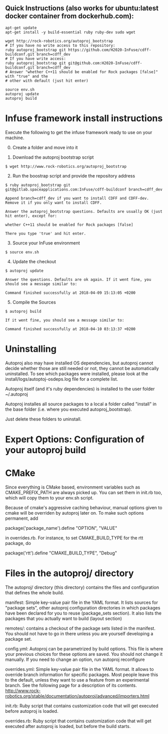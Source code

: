 ## Quick Instructions (also works for ubuntu:latest docker container from dockerhub.com):

    apt-get update
    apt-get install -y build-essential ruby ruby-dev sudo wget
    
    wget http://rock-robotics.org/autoproj_bootstrap
    # If you have no write access to this repository:
    ruby autoproj_bootstrap git https://github.com/H2020-InFuse/cdff-buildconf.git branch=cdff_dev
    # If you have write access:
    ruby autoproj_bootstrap git git@github.com:H2020-InFuse/cdff-buildconf.git branch=cdff_dev
    # Answer "whether C++11 should be enabled for Rock packages [false]" with "true" and the
    # other with default (just hit enter)
    
    source env.sh
    autoproj update
    autoproj build

# Infuse framework install instructions

Execute the following to get the infuse framework ready to use on your machine.

   0. Create a folder and move into it

   1. Download the autoproj bootstrap script

    $ wget http://www.rock-robotics.org/autoproj_bootstrap

   2. Run the boostrap script and provide the repository address

    $ ruby autoproj_bootstrap git git@gitlab.spaceapplications.com:InFuse/cdff-buildconf branch=cdff_dev

    Append branch=cdff_dev if you want to install CDFF and CDFF-dev. Remove it if you only want to install CDFF.

    Answer the autoproj_bootstrap questions. Defaults are usually OK (just hit enter), except for:

    whether C++11 should be enabled for Rock packages [false]

    There you type 'true' and hit enter.

   3. Source your InFuse environment

    $ source env.sh

   4. Update the checkout

    $ autoproj update

    Answer the questions. Defaults are ok again. If it went fine, you should see a message similar to:

    Command finished successfully at 2018-04-09 15:13:05 +0200

   5. Compile the Sources

    $ autoproj build

    If it went fine, you should see a message similar to:

    Command finished successfully at 2018-04-10 03:13:37 +0200
    
   # Uninstalling
   Autoproj also may have installed OS dependencies, but autoproj cannot decide whether those are still needed or not, they cannot be automatically uninstalled. To see which packages were installed, please look at the install/logs/autoptoj-osdeps.log file for a complete list.

Autoproj itself (and it's ruby dependencies) is installed to the user folder ~/.autoproj

Autoproj installes all source packages to a local a folder called "install" in the base folder (i.e. where you executed autoproj_bootstrap).

Just delete these folders to uninstall.
# Expert Options: Configuration of your autoproj build
# CMake

Since everything is CMake based, environment variables such as CMAKE_PREFIX_PATH are always picked up. You can set them in init.rb too, which will copy them to your env.sh script.

Because of cmake's aggressive caching behaviour, manual options given to cmake will be overriden by autoproj later on. To make such options permanent, add

package('package_name').define "OPTION", "VALUE"

in overrides.rb. For instance, to set CMAKE_BUILD_TYPE for the rtt package, do

package('rtt').define "CMAKE_BUILD_TYPE", "Debug"

# Files in the autoproj/ directory

The autoproj/ directory (this directory) contains the files and configuration that defines the whole build.

manifest: Simple key-value pair file in the YAML format. It lists sources for "package sets", other autoproj configuration directories in which packages have been declared for you to reuse (package_sets section). It also lists the packages that you actually want to build (layout section)

remotes/: contains a checkout of the package sets listed in the manifest. You should not have to go in there unless you are yourself developing a package set.

config.yml: Autoproj can be parametrized by build options. This file is where your previous choices for these options are saved. You should not change it manually. If you need to change an option, run autoproj reconfigure

overrides.yml: Simple key-value pair file in the YAML format. It allows to override branch information for specific packages. Most people leave this to the default, unless they want to use a feature from an experimental branch. See the following page for a description of its contents. http://www.rock-robotics.org/stable/documentation/autoproj/advanced/importers.html

init.rb: Ruby script that contains customization code that will get executed before autoproj is loaded.

overrides.rb: Ruby script that contains customization code that will get executed after autoproj is loaded, but before the build starts.
